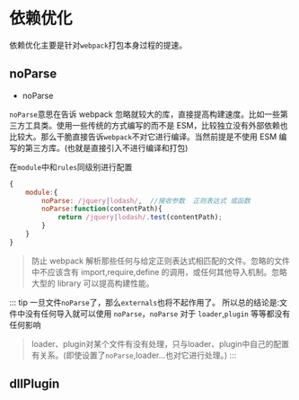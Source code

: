 # 依赖优化

依赖优化主要是针对`webpack`打包本身过程的提速。

## noParse

- noParse

`noParse`意思在告诉 webpack 忽略就较大的库，直接提高构建速度。比如一些第三方工具类。使用一些传统的方式编写的而不是 ESM，比较独立没有外部依赖也比较大。那么干脆直接告诉`webpack`不对它进行编译。当然前提是不使用 ESM 编写的第三方库。(也就是直接引入不进行编译和打包)

在`module`中和`rules`同级别进行配置

```js
{
    module:{
        noParse: /jquery|lodash/,  //接收参数  正则表达式 或函数
        noParse:function(contentPath){
            return /jquery|lodash/.test(contentPath);
        }
    }
}
```

> 防止 webpack 解析那些任何与给定正则表达式相匹配的文件。忽略的文件中不应该含有 import,require,define 的调用，或任何其他导入机制。忽略大型的 library 可以提高构建性能。

::: tip
一旦文件`noParse`了，那么`externals`也将不起作用了。
所以总的结论是:文件中没有任何导入就可以使用 `noParse`，`noParse` 对于 `loader`,`plugin` 等等都没有任何影响

> loader、plugin对某个文件有没有处理，只与loader、plugin中自己的配置有关系。(即使设置了`noParse`,loader...也对它进行处理。)
:::

## dllPlugin
